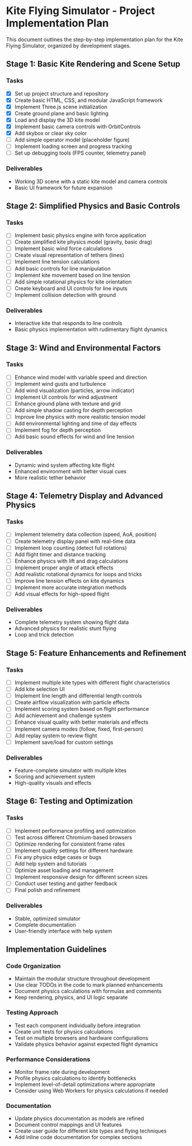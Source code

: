 # Kite Flying Simulator - Project Implementation Plan

This document outlines the step-by-step implementation plan for the Kite Flying Simulator, organized by development stages.

## Stage 1: Basic Kite Rendering and Scene Setup

### Tasks
- [x] Set up project structure and repository
- [x] Create basic HTML, CSS, and modular JavaScript framework
- [x] Implement Three.js scene initialization
- [x] Create ground plane and basic lighting
- [x] Load and display the 3D kite model
- [x] Implement basic camera controls with OrbitControls
- [x] Add skybox or clear sky color
- [ ] Add simple operator model (placeholder figure)
- [ ] Implement loading screen and progress tracking
- [ ] Set up debugging tools (FPS counter, telemetry panel)

### Deliverables
- Working 3D scene with a static kite model and camera controls
- Basic UI framework for future expansion

## Stage 2: Simplified Physics and Basic Controls

### Tasks
- [ ] Implement basic physics engine with force application
- [ ] Create simplified kite physics model (gravity, basic drag)
- [ ] Implement basic wind force calculations
- [ ] Create visual representation of tethers (lines)
- [ ] Implement line tension calculations
- [ ] Add basic controls for line manipulation
- [ ] Implement kite movement based on line tension
- [ ] Add simple rotational physics for kite orientation
- [ ] Create keyboard and UI controls for line inputs
- [ ] Implement collision detection with ground

### Deliverables
- Interactive kite that responds to line controls
- Basic physics implementation with rudimentary flight dynamics

## Stage 3: Wind and Environmental Factors

### Tasks
- [ ] Enhance wind model with variable speed and direction
- [ ] Implement wind gusts and turbulence
- [ ] Add wind visualization (particles, arrow indicator)
- [ ] Implement UI controls for wind adjustment
- [ ] Enhance ground plane with texture and grid
- [ ] Add simple shadow casting for depth perception
- [ ] Improve line physics with more realistic tension model
- [ ] Add environmental lighting and time of day effects
- [ ] Implement fog for depth perception
- [ ] Add basic sound effects for wind and line tension

### Deliverables
- Dynamic wind system affecting kite flight
- Enhanced environment with better visual cues
- More realistic tether behavior

## Stage 4: Telemetry Display and Advanced Physics

### Tasks
- [ ] Implement telemetry data collection (speed, AoA, position)
- [ ] Create telemetry display panel with real-time data
- [ ] Implement loop counting (detect full rotations)
- [ ] Add flight timer and distance tracking
- [ ] Enhance physics with lift and drag calculations
- [ ] Implement proper angle of attack effects
- [ ] Add realistic rotational dynamics for loops and tricks
- [ ] Improve line tension effects on kite dynamics
- [ ] Implement more accurate integration methods
- [ ] Add visual effects for high-speed flight

### Deliverables
- Complete telemetry system showing flight data
- Advanced physics for realistic stunt flying
- Loop and trick detection

## Stage 5: Feature Enhancements and Refinement

### Tasks
- [ ] Implement multiple kite types with different flight characteristics
- [ ] Add kite selection UI
- [ ] Implement line length and differential length controls
- [ ] Create airflow visualization with particle effects
- [ ] Implement scoring system based on flight performance
- [ ] Add achievement and challenge system
- [ ] Enhance visual quality with better materials and effects
- [ ] Implement camera modes (follow, fixed, first-person)
- [ ] Add replay system to review flight
- [ ] Implement save/load for custom settings

### Deliverables
- Feature-complete simulator with multiple kites
- Scoring and achievement system
- High-quality visuals and effects

## Stage 6: Testing and Optimization

### Tasks
- [ ] Implement performance profiling and optimization
- [ ] Test across different Chromium-based browsers
- [ ] Optimize rendering for consistent frame rates
- [ ] Implement quality settings for different hardware
- [ ] Fix any physics edge cases or bugs
- [ ] Add help system and tutorials
- [ ] Optimize asset loading and management
- [ ] Implement responsive design for different screen sizes
- [ ] Conduct user testing and gather feedback
- [ ] Final polish and refinement

### Deliverables
- Stable, optimized simulator
- Complete documentation
- User-friendly interface with help system

## Implementation Guidelines

### Code Organization
- Maintain the modular structure throughout development
- Use clear TODOs in the code to mark planned enhancements
- Document physics calculations with formulas and comments
- Keep rendering, physics, and UI logic separate

### Testing Approach
- Test each component individually before integration
- Create unit tests for physics calculations
- Test on multiple browsers and hardware configurations
- Validate physics behavior against expected flight dynamics

### Performance Considerations
- Monitor frame rate during development
- Profile physics calculations to identify bottlenecks
- Implement level-of-detail optimizations where appropriate
- Consider using Web Workers for physics calculations if needed

### Documentation
- Update physics documentation as models are refined
- Document control mappings and UI features
- Create user guide for different kite types and flying techniques
- Add inline code documentation for complex sections
